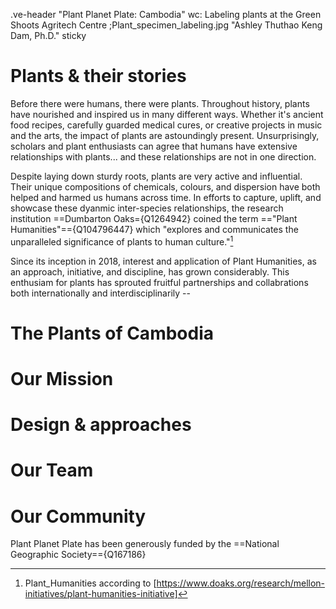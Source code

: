 .ve-header "Plant Planet Plate: Cambodia" wc: Labeling plants at the Green Shoots Agritech Centre ;Plant_specimen_labeling.jpg "Ashley Thuthao Keng Dam, Ph.D." sticky

#  Plants & their stories 

Before there were humans, there were plants. Throughout history, plants have nourished and inspired us in many different ways. Whether it's ancient food recipes, carefully guarded medical cures, or creative projects in music and the arts, the impact of plants are astoundingly present. Unsurprisingly, scholars and plant enthusiasts can agree that humans have extensive relationships with plants... and these relationships are not in one direction. 

Despite laying down sturdy roots, plants are very active and influential. Their unique compositions of chemicals, colours, and dispersion have both helped and harmed us humans across time. In efforts to capture, uplift, and showcase these dyanmic inter-species relationships, the research institution  ==Dumbarton Oaks={Q1264942} coined the term =="Plant Humanities"=={Q104796447} which  "explores and communicates the unparalleled significance of plants to human culture."[^1]

Since its inception in 2018, interest and application of Plant Humanities, as an approach, initiative, and discipline, has grown considerably. This enthusiam for plants has sprouted fruitful partnerships and collabrations both internationally and interdisciplinarily -- 


# The Plants of Cambodia


# Our Mission

# Design & approaches

# Our Team

# Our Community 

Plant Planet Plate has been generously funded by the ==National Geographic Society=={Q167186}

[^1]: Plant_Humanities according to [https://www.doaks.org/research/mellon-initiatives/plant-humanities-initiative]